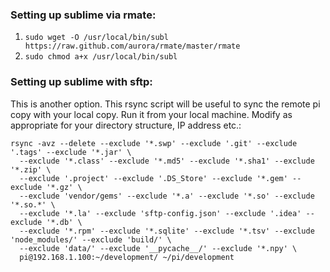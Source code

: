 ### Setting up sublime via rmate:
1. `sudo wget -O /usr/local/bin/subl https://raw.github.com/aurora/rmate/master/rmate`
1. `sudo chmod a+x /usr/local/bin/subl`

### Setting up sublime with sftp:
This is another option. This rsync script will be useful to sync the remote pi copy with your local copy. Run it from your local machine. Modify as appropriate for your directory structure, IP address etc.:
```
rsync -avz --delete --exclude '*.swp' --exclude '.git' --exclude '.tags' --exclude '*.jar' \
  --exclude '*.class' --exclude '*.md5' --exclude '*.sha1' --exclude '*.zip' \
  --exclude '.project' --exclude '.DS_Store' --exclude '*.gem' --exclude '*.gz' \
  --exclude 'vendor/gems' --exclude '*.a' --exclude '*.so' --exclude '*.so.*' \
  --exclude '*.la' --exclude 'sftp-config.json' --exclude '.idea' --exclude '*.db' \
  --exclude '*.rpm' --exclude '*.sqlite' --exclude '*.tsv' --exclude 'node_modules/' --exclude 'build/' \
  --exclude 'data/' --exclude '__pycache__/' --exclude '*.npy' \
  pi@192.168.1.100:~/development/ ~/pi/development
```

